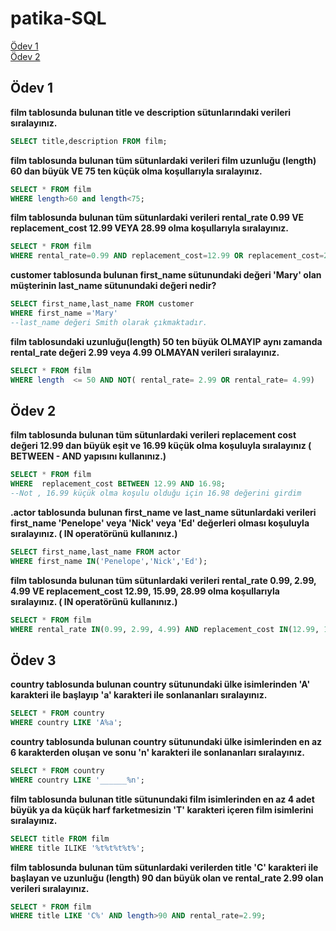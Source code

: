 # patika-SQL

[Ödev 1 ](#ödev-1)<br>
[Ödev 2 ](#ödev-2)





## Ödev 1 
**film tablosunda bulunan title ve description sütunlarındaki verileri sıralayınız.**

```SQL
SELECT title,description FROM film;

```

**film tablosunda bulunan tüm sütunlardaki verileri film uzunluğu (length) 60 dan büyük VE 75 ten küçük olma koşullarıyla sıralayınız.**
```SQL 
SELECT * FROM film
WHERE length>60 and length<75;

```
**film tablosunda bulunan tüm sütunlardaki verileri rental_rate 0.99 VE replacement_cost 12.99 VEYA 28.99 olma koşullarıyla sıralayınız.**

```SQL
SELECT * FROM film
WHERE rental_rate=0.99 AND replacement_cost=12.99 OR replacement_cost=28.99;

```
**customer tablosunda bulunan first_name sütunundaki değeri 'Mary' olan müşterinin last_name sütunundaki değeri nedir?**

```SQL  
SELECT first_name,last_name FROM customer
WHERE first_name ='Mary'
--last_name değeri Smith olarak çıkmaktadır.

```
**film tablosundaki uzunluğu(length) 50 ten büyük OLMAYIP aynı zamanda rental_rate değeri 2.99 veya 4.99 OLMAYAN verileri sıralayınız.**
```sql
SELECT * FROM film
WHERE length  <= 50 AND NOT( rental_rate= 2.99 OR rental_rate= 4.99)

```

## Ödev 2

**film tablosunda bulunan tüm sütunlardaki verileri replacement cost değeri 12.99 dan büyük eşit ve 16.99 küçük olma koşuluyla sıralayınız ( BETWEEN - AND yapısını kullanınız.)**
```SQL
SELECT * FROM film
WHERE  replacement_cost BETWEEN 12.99 AND 16.98;
--Not , 16.99 küçük olma koşulu olduğu için 16.98 değerini girdim 
```
**.actor tablosunda bulunan first_name ve last_name sütunlardaki verileri first_name 'Penelope' veya 'Nick' veya 'Ed' değerleri olması koşuluyla sıralayınız. ( IN operatörünü kullanınız.)**
```SQL
SELECT first_name,last_name FROM actor
WHERE first_name IN('Penelope','Nick','Ed');
```

**film tablosunda bulunan tüm sütunlardaki verileri rental_rate 0.99, 2.99, 4.99 VE replacement_cost 12.99, 15.99, 28.99 olma koşullarıyla sıralayınız. ( IN operatörünü kullanınız.)**

```SQL
SELECT * FROM film
WHERE rental_rate IN(0.99, 2.99, 4.99) AND replacement_cost IN(12.99, 15.99, 28.99)
```

## Ödev 3

**country tablosunda bulunan country sütunundaki ülke isimlerinden 'A' karakteri ile başlayıp 'a' karakteri ile sonlananları sıralayınız.**

```SQL
SELECT * FROM country
WHERE country LIKE 'A%a';

```
**country tablosunda bulunan country sütunundaki ülke isimlerinden en az 6 karakterden oluşan ve sonu 'n' karakteri ile sonlananları sıralayınız.**
```SQL
SELECT * FROM country
WHERE country LIKE '______%n';

```
**film tablosunda bulunan title sütunundaki film isimlerinden en az 4 adet büyük ya da küçük harf farketmesizin 'T' karakteri içeren film isimlerini sıralayınız.**

```SQL
SELECT title FROM film
WHERE title ILIKE '%t%t%t%t%';
```

**film tablosunda bulunan tüm sütunlardaki verilerden title 'C' karakteri ile başlayan ve uzunluğu (length) 90 dan büyük olan ve rental_rate 2.99 olan verileri sıralayınız.**
```SQL 
SELECT * FROM film
WHERE title LIKE 'C%' AND length>90 AND rental_rate=2.99;

```

